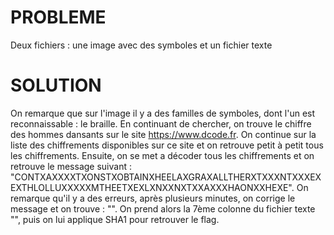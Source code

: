 # PROBLEME
Deux fichiers : une image avec des symboles et un fichier texte

# SOLUTION
On remarque que sur l'image il y a des familles de symboles, dont l'un est reconnaissable : le braille.
En continuant de chercher, on trouve le chiffre des hommes dansants sur le site https://www.dcode.fr.
On continue sur la liste des chiffrements disponibles sur ce site et on retrouve petit à petit tous les chiffrements.
Ensuite, on se met a décoder tous les chiffrements et on retrouve le message suivant :
"CONTXAXXXXTXONSTXOBTAINXHEELAXGRAXALLTHERXTXXXNTXXXEXEXTHLOLLUXXXXXMTHEETXEXLXNXXNXTXXAXXXHAONXXHEXE".
On remarque qu'il y a des erreurs, après plusieurs minutes, on corrige le message et on trouve : "".
On prend alors la 7ème colonne du fichier texte "", puis on lui applique SHA1 pour retrouver le flag.
